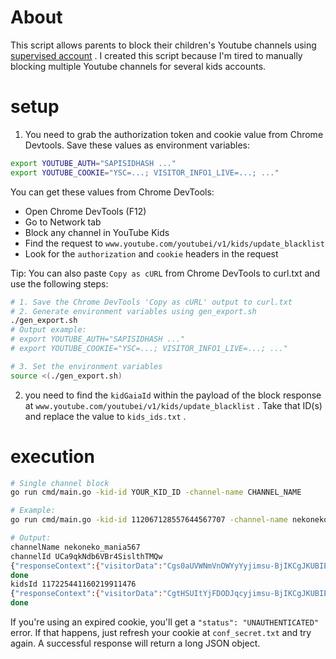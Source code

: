 # About

This script allows parents to block their children's Youtube channels using [supervised account](https://support.google.com/youtubekids/answer/13887963?hl=ja) .
I created this script because I'm tired to manually blocking multiple Youtube channels for several kids accounts.

# setup

1) You need to grab the authorization token and cookie value from Chrome Devtools.
Save these values as environment variables:

```bash
export YOUTUBE_AUTH="SAPISIDHASH ..."
export YOUTUBE_COOKIE="YSC=...; VISITOR_INFO1_LIVE=...; ..."
```

You can get these values from Chrome DevTools:
- Open Chrome DevTools (F12)
- Go to Network tab
- Block any channel in YouTube Kids
- Find the request to `www.youtube.com/youtubei/v1/kids/update_blacklist`
- Look for the `authorization` and `cookie` headers in the request

Tip: You can also paste `Copy as cURL` from Chrome DevTools to curl.txt and use the following steps:

```bash
# 1. Save the Chrome DevTools 'Copy as cURL' output to curl.txt
# 2. Generate environment variables using gen_export.sh
./gen_export.sh
# Output example:
# export YOUTUBE_AUTH="SAPISIDHASH ..."
# export YOUTUBE_COOKIE="YSC=...; VISITOR_INFO1_LIVE=...; ..."

# 3. Set the environment variables
source <(./gen_export.sh)
```

2) you need to find the `kidGaiaId` within the payload of the block response at `www.youtube.com/youtubei/v1/kids/update_blacklist` .
Take that ID(s) and replace the value to `kids_ids.txt` .

# execution


```bash
# Single channel block
go run cmd/main.go -kid-id YOUR_KID_ID -channel-name CHANNEL_NAME

# Example:
go run cmd/main.go -kid-id 112067128557644567707 -channel-name nekoneko_mania567

# Output:
channelName nekoneko_mania567
channelId UCa9qkNdb6VBr4SislthTMQw
{"responseContext":{"visitorData":"Cgs0aUVWNmVnOWYyYyjimsu-BjIKCgJKUBIEGgAgaQ%3D%3D","serviceTrackingParams":[{"service":"CSI","params":[{"key":"c","value":"WEB"},{"key":"cver","value":"2.20241101.01.00"},{"key":"yt_li","value":"1"},{"key":"UpdateBlockList_rid","value":"0x1a17bb58a9c93a47"}]},{"service":"GFEEDBACK","params":[{"key":"logged_in","value":"1"},{"key":"e","value":"23804281,23986019,24004644,24077241,24166867,24181174,24241378,24290153,24420424,24439361,24453989,24457854,24495712,24566687,24699899,39325854,39326986,51010235,51020570,51025415,51037342,51037353,51043774,51063643,51072748,51091058,51095478,51098299,51115184,51125020,51141472,51152050,51160339,51176511,51178314,51178337,51178340,51178351,51179884,51183910,51184990,51194137,51204329,51217504,51222973,51225393,51227037,51228850,51232637,51237842,51242448,51256084,51260456,51263449,51272458,51274583,51285052,51285717,51300176,51300241,51300582,51303432,51305032,51305496,51308708,51311029,51311036,51313109,51313767,51314158,51320245,51335366,51335646,51338524,51339518,51340662,51341226,51341975,51342857,51347495,51348081,51349914,51350165,51350816,51351446,51353393,51354083,51354114,51354569,51355199,51355417,51355912,51358316,51360108,51360121,51360134,51361830,51362857,51363729,51363738,51363747,51363756,51363763,51363768,51364289,51366423,51366620,51367489,51369233,51369398,51369908,51371521,51372971,51374165,51375205,51375647,51375719,51379054,51380370,51380389,51380392,51382505,51383169,51385023,51385277,51386141,51386361,51386541,51388017,51389629,51389867,51391117,51391339,51391566,51393068,51394772,51394783,51395904,51397091,51397104,51398392,51399057,51400015,51403082,51404299,51404808,51404810,51405824,51405959,51406270,51406710,51407443,51407834,51407888,51408106,51408108,51410901,51411582,51411872,51412101,51412556,51412630,51412778,51412828,51413046,51413055,51413058,51413065,51413072,51413083,51413090,51413541,51413781,51414106,51414152,51414607,51414983,51417456,51417467,51417480,51417495,51417510,51417519,51417659,51419816,51419900,51420898,51420967,51421781,51421831,51422774,51423887,51425616,51425701,51426100,51427224,51428018,51429464,51429775,51431825,51432361,51432618,51432626,51433607,51433620,51434877,51435175"}]},{"service":"GUIDED_HELP","params":[{"key":"logged_in","value":"1"}]},{"service":"ECATCHER","params":[{"key":"client.version","value":"2.20241101"},{"key":"client.name","value":"WEB"}]}],"mainAppWebResponseContext":{"datasyncId":"100924282780415087980||","loggedOut":false},"webResponseContextExtensionData":{"hasDecorated":true}}}
done
kidsId 117225441160219911476
{"responseContext":{"visitorData":"CgtHSUItYjFDODJqcyjimsu-BjIKCgJKUBIEGgAgUA%3D%3D","serviceTrackingParams":[{"service":"CSI","params":[{"key":"c","value":"WEB"},{"key":"cver","value":"2.20241101.01.00"},{"key":"yt_li","value":"1"},{"key":"UpdateBlockList_rid","value":"0x62e642ada95c08a3"}]},{"service":"GFEEDBACK","params":[{"key":"logged_in","value":"1"},{"key":"e","value":"23804281,23986019,24004644,24077241,24166867,24181174,24241378,24290153,24420424,24439361,24453989,24457854,24495712,24566687,24699899,39325854,39326986,51010235,51020570,51025415,51037342,51037353,51043774,51063643,51072748,51091058,51095478,51098299,51115184,51125020,51141472,51152050,51160339,51176511,51178314,51178337,51178340,51178351,51179884,51183910,51184990,51194137,51204329,51217504,51222973,51225393,51227037,51228850,51232637,51237842,51242448,51256084,51260456,51263449,51272458,51274583,51285052,51285717,51300176,51300241,51300582,51303432,51305032,51305496,51308708,51311029,51311036,51313109,51313767,51314158,51320245,51335366,51335646,51338524,51339518,51340662,51341226,51341975,51342857,51347495,51348081,51349914,51350165,51350816,51351446,51353393,51354083,51354114,51354569,51355199,51355417,51355912,51358316,51360108,51360121,51360134,51361830,51362857,51363729,51363738,51363747,51363756,51363763,51363768,51364289,51366423,51366620,51367489,51369233,51369398,51369908,51371521,51372971,51374165,51375205,51375647,51375719,51379054,51380370,51380389,51380392,51382505,51383169,51385023,51385277,51386141,51386361,51386541,51388017,51389629,51389867,51391117,51391339,51391566,51393068,51394772,51394783,51395904,51397091,51397104,51398392,51399057,51400015,51403082,51404299,51404808,51404810,51405824,51405959,51406270,51406710,51407443,51407834,51407888,51408106,51408108,51410901,51411582,51411872,51412101,51412556,51412630,51412778,51412828,51413046,51413055,51413058,51413065,51413072,51413083,51413090,51413541,51413781,51414106,51414152,51414607,51414983,51417456,51417467,51417480,51417495,51417510,51417519,51417659,51419816,51419900,51420898,51420967,51421781,51421831,51422774,51423887,51425616,51425701,51426100,51427224,51428018,51429464,51429775,51431825,51432361,51432618,51432626,51433607,51433620,51434877,51435175"}]},{"service":"GUIDED_HELP","params":[{"key":"logged_in","value":"1"}]},{"service":"ECATCHER","params":[{"key":"client.version","value":"2.20241101"},{"key":"client.name","value":"WEB"}]}],"mainAppWebResponseContext":{"datasyncId":"100924282780415087980||","loggedOut":false},"webResponseContextExtensionData":{"hasDecorated":true}}}
done

```

If you're using an expired cookie, you'll get a `"status": "UNAUTHENTICATED"` error.
If that happens, just refresh your cookie at `conf_secret.txt` and try again.
A successful response will return a long JSON object.
